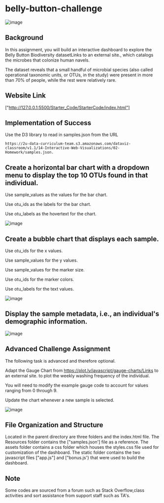 # belly-button-challenge
![image](https://github.com/mcaro01/belly-button-challenge/assets/125619215/2db40b4e-261f-416d-a8c6-643d458df8f8)





## Background

In this assignment, you will build an interactive dashboard to explore the Belly Button Biodiversity datasetLinks to an external site., which catalogs the microbes that colonize human navels.

The dataset reveals that a small handful of microbial species (also called operational taxonomic units, or OTUs, in the study) were present in more than 70% of people, while the rest were relatively rare.


## Website  Link
["http://127.0.0.1:5500/Starter_Code/StarterCode/index.html"]


## Implementation of Success

Use the D3 library to read in samples.json from the URL 
    
    https://2u-data-curriculum-team.s3.amazonaws.com/dataviz-classroom/v1.1/14-Interactive-Web-Visualizations/02-Homework/samples.json.

## Create a horizontal bar chart with a dropdown menu to display the top 10 OTUs found in that individual.

Use sample_values as the values for the bar chart.

Use otu_ids as the labels for the bar chart.

Use otu_labels as the hovertext for the chart.

![image](https://github.com/mcaro01/belly-button-challenge/assets/125619215/155c95a8-757f-4d6a-9ca5-aab51be39bfc)



## Create a bubble chart that displays each sample.

Use otu_ids for the x values.

Use sample_values for the y values.

Use sample_values for the marker size.

Use otu_ids for the marker colors.

Use otu_labels for the text values.


![image](https://github.com/mcaro01/belly-button-challenge/assets/125619215/afd1f32a-74c8-4f4c-8c1c-3d4786d811ec)


## Display the sample metadata, i.e., an individual's demographic information.

![image](https://github.com/mcaro01/belly-button-challenge/assets/125619215/3761e57e-f72c-45ec-8560-bd635713a5a0)


##  Advanced Challenge Assignment 

The following task is advanced and therefore optional.

Adapt the Gauge Chart from https://plot.ly/javascript/gauge-charts/Links to an external site. to plot the weekly washing frequency of the individual.

You will need to modify the example gauge code to account for values ranging from 0 through 9.

Update the chart whenever a new sample is selected.

![image](https://github.com/mcaro01/belly-button-challenge/assets/125619215/9362b931-8ee1-4aa7-95f0-9ddf22b3c99a)


## File Organization and Structure

Located in the parent directory are three folders and the index.html file.
The Resources folder contains the ["samples.json'] file as a reference.
The assets folder contains a css folder which houses the styles.css file used for customization of the dashboard.
The static folder contains the two javascript files ["app.js"] and ["bonus.js'} that were used to build the dashboard.


## Note
Some codes are sourced from a forum such as Stack Overflow,class activities and sort assistance from support staff such as TA's. 

